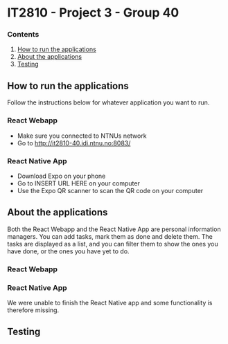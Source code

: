 # IT2810 - Project 3 - Group 40

### Contents
1. [How to run the applications](#HowTo)
2. [About the applications](#About)
3. [Testing](#Testing)

## How to run the applications <a name="HowTo"></a>
Follow the instructions below for whatever application you want to run.

### React Webapp
- Make sure you connected to NTNUs network
- Go to http://it2810-40.idi.ntnu.no:8083/

### React Native App
- Download Expo on your phone
- Go to INSERT URL HERE on your computer
- Use the Expo QR scanner to scan the QR code on your computer

## About the applications <a name="About"></a>
Both the React Webapp and the React Native App are personal information managers. You can add tasks, mark them as done and delete them. 
The tasks are displayed as a list, and you can filter them to show the ones you have done, or the ones you have yet to do.
### React Webapp
### React Native App
We were unable to finish the React Native app and some functionality is therefore missing. 

## Testing <a name="Testing"></a>

